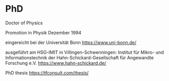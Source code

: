 # PhD

Doctor of Physics

Promotion in Physik Dezember 1994

eingereicht bei der Universität Bonn https://www.uni-bonn.de/

ausgeführt am HSG-IMIT in Villingen-Schwenningen: Institut für Mikro- und Informationstechnik der Hahn-Schickard-Gesellschaft für Angewandte Forschung e.V. https://www.hahn-schickard.de/


PhD thesis 
https://tfconsult.com/thesis/

